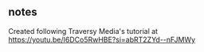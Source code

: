 ## notes

Created following Traversy Media's tutorial at
https://youtu.be/I6DCo5RwHBE?si=abRT2ZYd--nFJMWy
